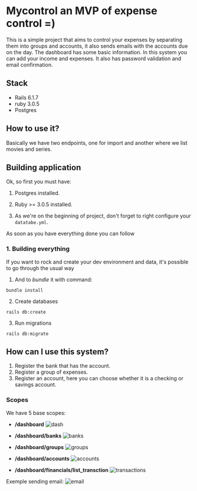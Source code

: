 # Mycontrol an MVP of expense control =)

This is a simple project that aims to control your expenses by separating them into groups and accounts, it also sends emails with the accounts due on the day. The dashboard has some basic information. In this system you can add your income and expenses. It also has password validation and email confirmation.

## Stack

- Rails 6.1.7
- ruby 3.0.5
- Postgres

## How to use it?

Basically we have two endpoints, one for import and another where we list movies and series.

## Building application

Ok, so first you must have:

1. Postgres installed.

2. Ruby >= 3.0.5 installed.

3. As we're on the beginning of project, don't forget to right configure your `datatabe.yml`.

As soon as you have everything done you can follow


### 1. Building everything

If you want to rock and create your dev environment and data, it's possible to go through the usual way

1. And to *bundle* it with command:
```
bundle install
```

2. Create databases
```
rails db:create
```

3. Run migrations
```
rails db:migrate
```

## How can I use this system?

1. Register the bank that has the account.
2. Register a group of expenses.
3. Register an account, here you can choose whether it is a checking or savings account.

### Scopes

We have 5 base scopes: 

- **/dashboard**
![dash](https://user-images.githubusercontent.com/28460996/215345210-d6684027-41c7-4184-9051-cfe91942df30.png)

- **/dashboard/banks**
![banks](https://user-images.githubusercontent.com/28460996/215345219-382dd98f-cbbd-49b9-92df-0d38eea88241.png)

- **/dashboard/groups**
![groups](https://user-images.githubusercontent.com/28460996/215345264-ddc83a2a-77bc-4f21-b60e-fe61e84104e1.png)

- **/dashboard/accounts**
![accounts](https://user-images.githubusercontent.com/28460996/215345279-541cc08b-805d-4b87-a334-e7f9998e9f63.png)

- **/dashboard/financials/list_transction**
![transactions](https://user-images.githubusercontent.com/28460996/215345292-ad0ca648-38fe-4c3e-a18c-ab06fed84c20.png)
   
Exemple sending email:
![email](https://user-images.githubusercontent.com/28460996/215345424-0cc6df69-385c-4c77-9cfc-a88b8a1f99f9.png)
